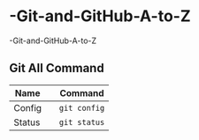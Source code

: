 # -Git-and-GitHub-A-to-Z

-Git-and-GitHub-A-to-Z

## **Git All Command**

| Name   |     | Command      |
| ------ | --- | ------------ |
| Config |     | `git config` |
| Status |     | `git status` |

